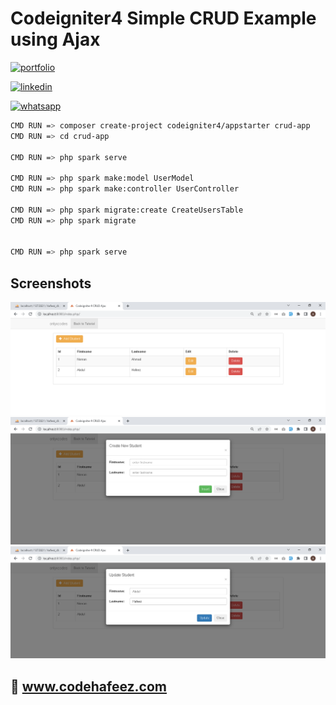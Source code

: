 # Codeigniter4 Simple CRUD Example using Ajax

[![portfolio](https://img.shields.io/badge/my_portfolio-000?style=for-the-badge&logo=ko-fi&logoColor=white)](https://www.codehafeez.com/)

[![linkedin](https://img.shields.io/badge/linkedin-0A66C2?style=for-the-badge&logo=linkedin&logoColor=white)](https://www.linkedin.com/in/codehafeez/)

[![whatsapp](https://img.shields.io/badge/whatsapp-GREEN?style=for-the-badge&logo=whatsapp&logoColor=white)](https://api.whatsapp.com/send?phone=923123349398)



```bash
CMD RUN => composer create-project codeigniter4/appstarter crud-app
CMD RUN => cd crud-app

CMD RUN => php spark serve

CMD RUN => php spark make:model UserModel
CMD RUN => php spark make:controller UserController

CMD RUN => php spark migrate:create CreateUsersTable
CMD RUN => php spark migrate


CMD RUN => php spark serve
```    

## Screenshots
![](https://raw.githubusercontent.com/codehafeez/codeIgniter4-crud-ajax/main/Screenshots/Output-01.png)
![](https://raw.githubusercontent.com/codehafeez/codeIgniter4-crud-ajax/main/Screenshots/Output-02.png)
![](https://raw.githubusercontent.com/codehafeez/codeIgniter4-crud-ajax/main/Screenshots/Output-03.png)


## 🔗 www.codehafeez.com
